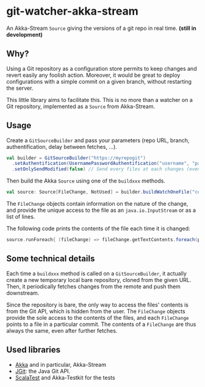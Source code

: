 # git-watcher-akka-stream
An Akka-Stream `Source` giving the versions of a git repo in real time. **(still in development)**

## Why?

Using a Git repository as a configuration store permits to keep changes and revert easily any foolish action.
Moreover, it would be great to deploy configurations with a simple commit on a given branch, without restarting the server.

This little library aims to facilitate this. This is no more than a watcher on a Git repository, implemented as a `Source` from Akka-Stream.

## Usage

Create a `GitSourceBuilder` and pass your parameters (repo URL, branch, authentification, delay between fetches, ...).
```scala
val builder = GitSourceBuilder("https://myrepogit")
  .setAuthentification(UsernamePasswordAuthentification("username", "password"))
  .setOnlySendModified(false) // Send every files at each changes (even if those particular files didn't change)
```

Then build the Akka `Source` using one of the `buildxxx` methods.
```scala
val source: Source[FileChange, NotUsed] = builder.buildWatchOneFile("config.txt")
```

The `FileChange` objects contain information on the nature of the change, and provide the unique access to the file as an
`java.io.InputStream` or as a list of lines.

The following code prints the contents of the file each time it is changed:
```scala
source.runForeach{ (fileChange) => fileChange.getTextContents.foreach(println) }
```

## Some technical details

Each time a `buildxxx` method is called on a `GitSourceBuilder`, it actually create a new temporary local bare repository, cloned from the given URL.
Then, it periodically fetches changes from the remote and push them downstream.

Since the repository is bare, the only way to access the files' contents is from the Git API, which is hidden from the user.
The `FileChange` objects provide the sole access to the contents of the files, and each `FileChange` points to a file in a particular commit. The contents of a `FileChange` are thus always the same, even after further fetches.

## Used libraries
- [Akka](https://akka.io/) and in particular, Akka-Stream
- [JGit](http://www.eclipse.org/jgit/): the Java Git API.
- [ScalaTest](http://www.scalatest.org/) and Akka-Testkit for the tests
